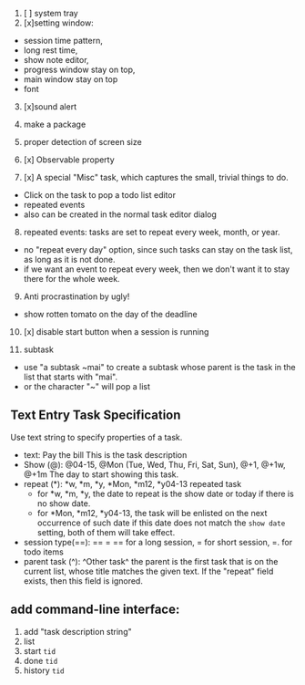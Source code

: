 1. [ ] system tray
2. [x]setting window:

  * session time pattern, 
  * long rest time, 
  * show note editor, 
  * progress window stay on top, 
  * main window stay on top
  * font
  
3. [x]sound alert

4. make a package

5. proper detection of screen size

6. [x] Observable property

7. [x] A special "Misc" task, which captures the small, trivial things to do.
  - Click on the task to pop a todo list editor 
  - repeated events
  - also can be created in the normal task editor dialog
  
8. repeated events: tasks are set to repeat every week, month, or year.
  - no "repeat every day" option, since such tasks can stay on the task list, as long as it is not done.
  - if we want an event to repeat every week, then we don't want it to stay there for the whole week.

9. Anti procrastination by ugly!
  - show rotten tomato on the day of the deadline
  
10. [x] disable start button when a session is running

11. subtask 
  * use "a subtask ~mai" to create a subtask whose parent is the task in the list that starts with "mai".
  * or the character "~" will pop a list 
  
## Text Entry Task Specification

Use text string to specify properties of a task.

- text: Pay the bill
  This is the task description
- Show (@): @04-15, @Mon (Tue, Wed, Thu, Fri, Sat, Sun), @+1, @+1w, @+1m
  The day to start showing this task.
- repeat (*): *w, *m, *y, *Mon, *m12, *y04-13
  repeated task
  * for *w, *m, *y, the date to repeat is the show date or today if there is no show date.
  * for *Mon, *m12, *y04-13, the task will be enlisted on the next occurrence of such date
      if this date does not match the `show date` setting, both of them will take effect.  
- session type(==): == =
  == for a long session, = for short session, =. for todo items
- parent task (^): ^Other task^
  the parent is the first task that is on the current list, whose title matches the given text.
  If the "repeat" field exists, then this field is ignored. 

## add command-line interface:

1. add "task description string"
2. list
3. start `tid`
4. done `tid`
5. history `tid`

